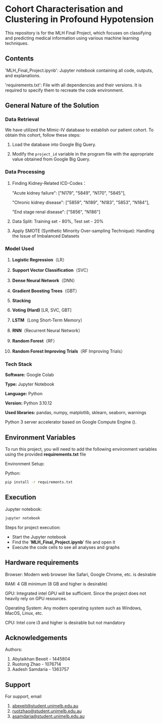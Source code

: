 
# Cohort Characterisation and Clustering in Profound Hypotension

This repository is for the MLH Final Project, which focuses on classifying and predicting medical information using various machine learning techniques. 
## Contents

 'MLH_Final_Project.ipynb': Jupyter notebook containing all code, outputs, and explanations.

 'requirements.txt': File with all dependencies and their versions. It is required to specify them to recreate the code environment.

## General Nature of the Solution

### **Data Retrieval**
 
We have utilized the Mimic-IV database to establish our patient cohort. To obtain this cohort, follow these steps:

1. Load the database into Google Big Query.

2. Modify the `project_id` variable in the program file with the appropriate value obtained from Google Big Query.


### **Data Processing**

1. Finding Kidney-Related ICD-Codes：

   "Acute kidney failure": ["N179", "5849", "N170", "5845"],

   "Chronic kidney disease": ["5859", "N189", "N183", "5853", "N184"],

   "End stage renal disease": ["5856", "N186"]

2. Data Split: Training set - 80%, Test set - 20%

3. Apply SMOTE (Synthetic Minority Over-sampling Technique): Handling the Issue of Imbalanced Datasets

### **Model Used**

1. **Logistic Regression**（LR）

2. **Support Vector Classification**（SVC）

3. **Dense Neural Network**（DNN）

4. **Gradient Boosting Trees**（GBT）

5. **Stacking**

6. **Voting (Hard)** [LR, SVC, GBT]

7. **LSTM**（Long Short-Term Memory）

8. **RNN**（Recurrent Neural Network）

9. **Random Forest**（RF）

10. **Random Forest Improving Trials**（RF Improving Trials）

### **Tech Stack**

**Software:** Google Colab

**Type:** Jupyter Notebook

**Language:** Python

**Version:** Python 3.10.12

**Used libraries:** pandas, numpy, matplotlib, sklearn, seaborn, warnings

Python 3 server accelerator based on Google Compute Engine ().

## Environment Variables

To run this project, you will need to add the following environment variables using the provided **requirements.txt** file

Environment Setup:

Python:
```bash
pip install -r requirements.txt
```

## Execution

Jupyter notebook:

```bash
jupyter notebook
```

Steps for project execution:
- Start the Jupyter notebook
- Find the '**MLH_Final_Project.ipynb**' file and open it
- Execute the code cells to see all analyses and graphs

## Hardware requirements

Browser: Modern web browser like Safari, Google Chrome, etc. is desirable

RAM: 4 GB minimum (8 GB and higher is desirable)

GPU: Integrated intel GPU will be sufficient. Since the project does not heavily rely on GPU resources.  

Operating System: Any modern operating system such as Windows, MacOS, Linux, etc. 

CPU: Intel core i3 and higher is desirable but not mandatory

## Acknowledgements

Authors: 

1. Abylaikhan Bexeit - 1445804
2. Ruotong Zhao - 1076714
3. Aadesh Samdaria - 1363757

## Support

For support, email 

1. abexeit@student.unimelb.edu.au
2. ruotzhao@student.unimelb.edu.au
3. asamdaria@student.unimelb.edu.au